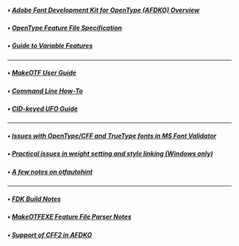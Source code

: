 ##### • [Adobe Font Development Kit for OpenType (AFDKO) Overview](./AFDKO-Overview.md)
##### • [OpenType Feature File Specification](./OpenTypeFeatureFileSpecification.md)
##### • [Guide to Variable Features](./Variable_Feature_Guide.md)
---
##### • [MakeOTF User Guide](./MakeOTFUserGuide.md)
##### • [Command Line How-To](./CommandLineHowTo.md)
##### • [CID-keyed UFO Guide](./CIDKeyedUFOGuide.md)
---
##### • [Issues with OpenType/CFF and TrueType fonts in MS Font Validator](./MSFontValidatorIssues.md)
##### • [Practical issues in weight setting and style linking (Windows only)](./WinWeights.md)
##### • [A few notes on otfautohint](./otfautohint_Notes.md)
---
##### • [FDK Build Notes](./FDK_Build_Notes.md)
##### • [MakeOTFEXE Feature File Parser Notes](./Feature_Parser_Notes.md)
##### • [Support of CFF2 in AFDKO](./CFF2_Support.md)
